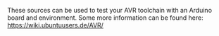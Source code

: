 These sources can be used to test your AVR toolchain with an Arduino board and environment.
Some more information can be found here: https://wiki.ubuntuusers.de/AVR/

